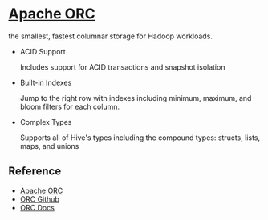 # [Apache ORC](https://orc.apache.org/)

the smallest, fastest columnar storage for Hadoop workloads.

- ACID Support

    Includes support for ACID transactions and snapshot isolation

- Built-in Indexes

    Jump to the right row with indexes including minimum, maximum, and bloom filters for each column.

- Complex Types

    Supports all of Hive's types including the compound types: structs, lists, maps, and unions

## Reference

- [Apache ORC](https://orc.apache.org/)
- [ORC Github](https://github.com/apache/orc)
- [ORC Docs](https://orc.apache.org/docs/)
